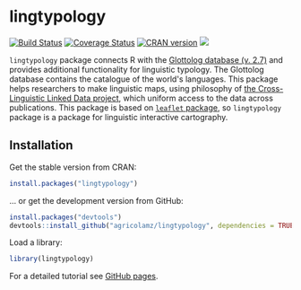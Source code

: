 # lingtypology

[![Build Status](https://travis-ci.org/agricolamz/lingtypology.svg?branch=master)](https://travis-ci.org/agricolamz/lingtypology)
[![Coverage Status](https://img.shields.io/codecov/c/github/agricolamz/lingtypology/master.svg)](https://codecov.io/github/agricolamz/lingtypology?branch=master)
[![CRAN
version](http://www.r-pkg.org/badges/version/lingtypology)](https://cran.r-project.org/package=lingtypology)
[![](http://cranlogs.r-pkg.org/badges/lingtypology)](https://CRAN.R-project.org/package=lingtypology)

`lingtypology` package connects R with the [Glottolog database (v. 2.7)](http://glottolog.org/) and provides additional functionality for linguistic typology. The Glottolog database contains the catalogue of the world's languages. This package helps researchers to make linguistic maps, using philosophy of [the Cross-Linguistic Linked Data project](http://clld.org/), which uniform access to the data across publications. This package is based on [`leaflet` package](https://rstudio.github.io/leaflet/), so `lingtypology` package is a package for linguistic interactive cartography.

## Installation

Get the stable version from CRAN:
```R
install.packages("lingtypology")
```
… or get the development version from GitHub:
```R
install.packages("devtools")
devtools::install_github("agricolamz/lingtypology", dependencies = TRUE)
```

Load a library:
```R
library(lingtypology)
```

For a detailed tutorial see [GitHub pages](https://agricolamz.github.io/lingtypology/).

